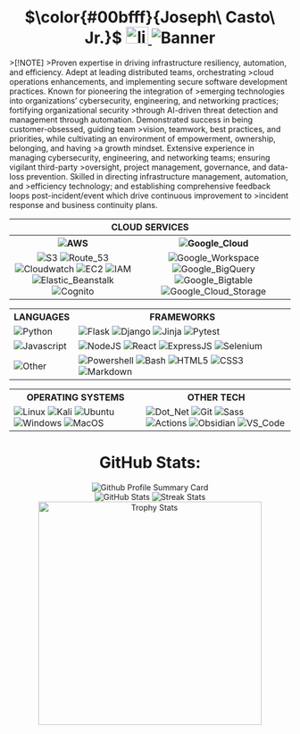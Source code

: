 <html>
<body>
    <div>
        <div>
            <h1 align="center">
               $\color{#00bfff}{Joseph\ Casto\ Jr.}$
                <span id="linkedin_logo">
                    <a href="https://linkedin.com/in/joseph-casto-jr/" target="blank"><img src="https://raw.githubusercontent.com/rahuldkjain/github-profile-readme-generator/master/src/images/icons/Social/linked-in-alt.svg" alt="linkedin" height="30" width="40"/>
                    </a>
                    <img alt="Banner" src="https://readme-typing-svg.demolab.com/?lines=Full-stack%20development;Cybersecurity;Network%20Engineering;20%2B%20years%20of%20technology%20experience;Always%20building%20&font=Merriweather%20Sans%20Code&center=true&width=640&height=45&color=yellow&vCenter=false&pause=1000&size=30"/>
                </span>
            </h1>
        </div>
    </div>
        >[!NOTE]
        >Proven expertise in driving infrastructure resiliency, automation, and efficiency. Adept at leading distributed teams, orchestrating >cloud operations enhancements, and implementing secure software development practices. Known for pioneering the integration of >emerging technologies into organizations’ cybersecurity, engineering, and networking practices; fortifying organizational security >through AI-driven threat detection and management through automation. Demonstrated success in being customer-obsessed, guiding team >vision, teamwork, best practices, and priorities, while cultivating an environment of empowerment, ownership, belonging, and having >a growth mindset. Extensive experience in managing cybersecurity, engineering, and networking teams; ensuring vigilant third-party >oversight, project management, governance, and data-loss prevention. Skilled in directing infrastructure management, automation, and >efficiency technology; and establishing comprehensive feedback loops post-incident/event which drive continuous improvement to >incident response and business continuity plans.
    <div>
        <table>
            <tr>
                <th id="cloud_services" colspan="2">
                    CLOUD SERVICES
                </th>
            </tr>
            <tr>
                <th>
                    <img alt="AWS" src="https://img.shields.io/badge/-Amazon%20Web%20Services-232f3e?style=flat-square&logo=amazon-web-services&logoColor=FF9900"/>
                </th>
                <th>
                    <img alt="Google_Cloud" src="https://img.shields.io/badge/-Google_Cloud_Platform-4285F4?style=flat-square&logo=google-cloud&logoColor=FF7143"/>
                </th>
            </tr>
            <tr>
                <td align="center">
                    <img alt="S3" src="https://img.shields.io/badge/-Amazon%20S3-232f3e?style=flat-square&logo=amazon-s3&logoColor=FF9900"/>
                    <img alt="Route_53" src="https://img.shields.io/badge/-Route%2053-232f3e?style=flat-square&logo=amazon-route-53&logoColor=FF9900"/>
                    <img alt="Cloudwatch" src="https://img.shields.io/badge/-Cloudwatch-232f3e?style=flat-square&logo=amazon-cloudwatch&logoColor=FF9900"/>
                    <img alt="EC2" src="https://img.shields.io/badge/-Amazon%20EC2-232f3e?style=flat-square&logo=amazon-ec2&logoColor=FF9900"/>
                    <img alt="IAM" src="https://img.shields.io/badge/-Amazon%20IAM-232f3e?style=flat-square&logo=amazoniam&logoColor=FF9900"/>
                    <img alt="Elastic_Beanstalk" src="https://img.shields.io/badge/-Elastic%20Beanstalk-232f3e?style=flat-square&logo=amazonsimpleemailservice&logoColor=FF9900"/>
                    <img alt="Cognito" src="https://img.shields.io/badge/-Cognito-232f3e?style=flat-square&logo=amazoncognito&logoColor=FF9900"/>
                </td>
                <td align="center">
                    <img alt="Google_Workspace" src="https://img.shields.io/badge/-Google%20WorkSpace-4285F4?style=flat-square&logo=google&logoColor=FF7143"/>
                    <img alt="Google_BigQuery" src="https://img.shields.io/badge/-Google%20BigQuery-4285F4?style=flat-square&logo=googlebigquery&logoColor=FF7143"/>
                    <img alt="Google_Bigtable" src="https://img.shields.io/badge/-Google%20Big%20Table-4285F4?style=flat-square&logo=googlebigtable&logoColor=FF7143"/>
                    <img alt="Google_Cloud_Storage" src="https://img.shields.io/badge/-Google%20Cloud%20Storage-4285F4?style=flat-square&logo=googlecloudstorage&logoColor=FF7143"/>
                </td>
            </tr>
        </table>
    </div>
    <div>
        <table align="center">
            <tr>
                <th>
                    LANGUAGES
                </th>
                <th>
                    FRAMEWORKS
                </th>
            </tr>
            <tr>
                <td>
                    <img alt="Python" src="https://img.shields.io/badge/-Python-4584b6?style=flat-square&logo=python&logoColor=ffde57"/>
                </td>
                <td>
                    <img alt="Flask" src="https://img.shields.io/badge/-Flask-ffffff?style=flat-square&logo=flask&logoColor=black"/>
                    <img alt="Django" src="https://img.shields.io/badge/Django-092E20?style=flat-square&logo=django&logoColor=green"/>
                    <img alt="Jinja" src="https://img.shields.io/badge/-Jinja-ffffff?style=flat-square&logo=jinja&logoColor=red"/>
                    <img alt="Pytest" src="https://img.shields.io/badge/-Pytest-646464?style=flat-square&logo=pytest&logoColor=4584b6"/>
                </td>
            </tr>
            <tr>
            </tr>
            <tr>
                <td>
                    <img alt="Javascript" src="https://img.shields.io/badge/-Javascript-000000?style=flat-square&logo=javascript&logoColor=yellow"/>
                </td>
                <td>
                    <img alt="NodeJS" src="https://img.shields.io/badge/Node%20js-215732?style=flat-square&logo=nodedotjs&logoColor=white"/>
                    <img alt="React" src="https://img.shields.io/badge/React-20232A?style=flat-square&logo=react&logoColor=61DAFB"/>
                    <img alt="ExpressJS" src="https://img.shields.io/badge/Express%20JS-000000?style=flat-square&logo=express&logoColor=white"/>
                    <img alt="Selenium" src="https://img.shields.io/badge/Selenium-43B02A?style=flat-square&logo=Selenium&logoColor=white"/>
                </td>
                </td>
            </tr>
                <tr>
                <td>
                    <img alt="Other" src="https://img.shields.io/badge/-Other-f65314?style=flat-square&logo=git&logoColor=00a1f1"/>
                </td>
                <td>
                    <img alt="Powershell" src="https://img.shields.io/badge/-Powershell-0037DA?style=flat-square&logo=zsh&logoColor=4285F4"/>
                    <img alt="Bash" src="https://img.shields.io/badge/-Bash-000000?style=flat-square&logo=zsh&logoColor=white"/>
                    <img alt="HTML5" src="https://img.shields.io/badge/-HTML5-ffffff?style=flat-square&logo=html5&logoColor=orange"/>
                    <img alt="CSS3" src="https://img.shields.io/badge/-CSS3-ffffff?style=flat-square&logo=css3&logoColor=blue"/>
                    <img alt="Markdown" src="https://img.shields.io/badge/-Markdown-1a73e8?style=flat-square&logo=markdown&logoColor=00a1f1"/>
                </td>
            </tr>
        </table>
    </div>
    <div>
        <table>
            <tr>
                <th>
                    OPERATING SYSTEMS
                </th>
                <th>
                    OTHER TECH
                </th>
            </tr>
            <tr>
                <td id="os">
                    <img alt="Linux" src="https://img.shields.io/badge/-Linux-ffcc33?style=flat-square&logo=linux&logoColor=000000"/>
                    <img alt="Kali" src="https://img.shields.io/badge/-Kali%20Linux-06051F?style=flat-square&logo=kalilinux&logoColor=white"/>
                    <img alt="Ubuntu" src="https://img.shields.io/badge/-Ubuntu-E95420?style=flat-square&logo=ubuntu&logoColor=06051F"/>
                    <img alt="Windows" src="https://img.shields.io/badge/-Windows-00a1f1?style=flat-square&logo=&logoColor=E95420"/>
                    <img alt="MacOS" src="https://img.shields.io/badge/-MacOS-ffffff?style=flat-square&logo=apple&logoColor=black"/>
                </td>
                <td id="other-tech">
                        <img alt="Dot_Net" src="https://img.shields.io/badge/.NET-512BD4?style=flat-square&logo=dotnet&logoColor=white"/>
                        <img alt="Git" src="https://img.shields.io/badge/-Git-F05032?style=flat-square&logo=git&logoColor=white"/>
                        <img alt="Sass" src="https://img.shields.io/badge/Sass-CC6699?style=flat-square&logo=sass&logoColor=white"/>
                        <img alt="Actions" src="https://img.shields.io/badge/Github%20Actions-282a2e?flat-square&logo=githubactions&logoColor=367cf"/>
                        <img alt="Obsidian" src="https://img.shields.io/badge/-Obsidian-7C3AED?style=flat-square&logo=obsidian&logoColor=white"/>
                        <img alt="VS_Code" src="https://img.shields.io/badge/-VS%20Code-0078d7?style=flat-square&logo=code&logoColor=white"/>
                    </td>
            </tr>
        </table>
    </div>
    <div align="center">
        <h1>GitHub Stats:</h1>
            <div>
                <img alt="Github Profile Summary Card" src="https://github-profile-summary-cards.vercel.app/api/cards/profile-details?username=casto-tech"/>
            </div>
            <div>
                <img alt="GitHub Stats" src="https://github-readme-stats-git-masterrstaa-rickstaa.vercel.app/api?username=casto-tech"/>
                <img alt="Streak Stats" src="https://github-readme-streak-stats.herokuapp.com/?user=casto-tech"/>
            </div>
            <div>
                <img alt="Trophy Stats" src="https://github-profile-trophy.vercel.app/?username=casto-tech&rank=SSS,SS,S,AAA,AA,A,B,C,SECRET&row=3&column=3" width="400">
            </div>
    </div>
